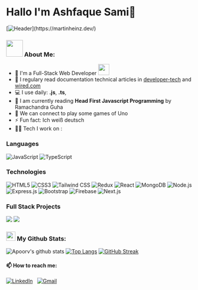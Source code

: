 # Hallo I'm Ashfaque Sami👋

[![Header]("https://github.com/AshfaqueSami2/my-gif/blob/main/Sami.gif")](https://martinheinz.dev/)

### <img src="https://github.com/TheDudeThatCode/TheDudeThatCode/blob/master/Assets/Developer.gif" width="45" /> About Me:
- 🏦 I'm a Full-Stack Web Developer 
      <img src="https://media.giphy.com/media/WUlplcMpOCEmTGBtBW/giphy.gif" width="30">
- 📝 I regulary read documentation technical articles in [developer-tech](https://www.developer-tech.com/) and [wired.com](https://www.wired.com/tag/programming/)
- 💻 I use daily: **.js**, **.ts**, 
- 📖 I am currently reading **Head First Javascript Programming** by Ramachandra Guha
- 👯 We can connect to play some games of Uno 
- ⚡ Fun fact: Ich weiß deutsch
- 🧑‍💻 Tech I work on :


### Languages

![JavaScript](https://img.shields.io/badge/-JavaScript-000?&logo=JavaScript)
![TypeScript](https://img.shields.io/badge/-TypeScript-000?&logo=TypeScript)

### Technologies
![HTML5](https://img.shields.io/badge/-HTML5-000?&logo=html5)
![CSS3](https://img.shields.io/badge/-CSS3-000?&logo=css3)
![Tailwind CSS](https://img.shields.io/badge/-TailwindCSS-000?&logo=tailwind-css)
![Redux](https://img.shields.io/badge/-Redux-000?&logo=redux)
![React](https://img.shields.io/badge/-React-000?&logo=react)
![MongoDB](https://img.shields.io/badge/-MongoDB-000?&logo=mongodb)
![Node.js](https://img.shields.io/badge/-Node.js-000?&logo=node.js)
![Express.js](https://img.shields.io/badge/-Express.js-000?&logo=express)
![Bootstrap](https://img.shields.io/badge/-Bootstrap-000?&logo=bootstrap)
![Firebase](https://img.shields.io/badge/-Firebase-000?&logo=firebase)
![Next.js](https://img.shields.io/badge/-Next.js-000?&logo=next.js)

### Full Stack Projects

[![](https://img.shields.io/badge/-🍴%20Recipe%20Website-000)](https://recipe-frontend-livid.vercel.app/)
[![](https://img.shields.io/badge/-⚽️%20Turf%20Sports%20Facility-000)](https://turf-frontend-gray.vercel.app/)




### <img src='https://media1.giphy.com/media/du3J3cXyzhj75IOgvA/giphy.gif?cid=ecf05e47x2g034i9pzwtzzsd3xgg2w9nr94t4tflbbgo3008&rid=giphy.gif' width='25' /> My Github Stats:
![Apoorv's github stats](https://github-readme-stats.vercel.app/api?username=AshfaqueSami2&show_icons=true&title_color=ffc857&icon_color=8ac926&text_color=daf7dc&bg_color=151515&hide=issues&count_private=true&include_all_commits=true)
[![Top Langs](https://github-readme-stats.vercel.app/api/top-langs/?username=AshfaqueSami2&layout=compact&text_color=daf7dc&bg_color=151515&hide=css,html,php)](https://github.com/AshfaqueSami2/github-readme-stats)
[![GitHub Streak](https://github-readme-streak-stats.herokuapp.com/?user=AshfaqueSami2&theme=dark)](https://git.io/streak-stats)

  #### 📫 How to reach me:
[![LinkedIn](https://img.shields.io/badge/LinkedIn-0077B5?style=for-the-badge&logo=linkedin&logoColor=white)](https://www.linkedin.com/in/ashfaque-sami-791a87226/)
&nbsp;
[![Gmail](https://img.shields.io/badge/Gmail-D14836?style=for-the-badge&logo=gmail&logoColor=white)](mailto:ashfaquesami2@gmail.com)
